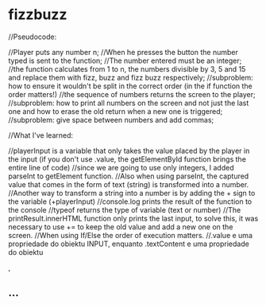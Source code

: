# fizzbuzz

//Pseudocode:

//Player puts any number n;
//When he presses the button the number typed is sent to the function;
//The number entered must be an integer;
//the function calculates from 1 to n, the numbers divisible by 3, 5 and 15 and replace them with fizz, buzz and fizz buzz respectively;
//subproblem: how to ensure it wouldn't be split in the correct order (in the if function the order matters!)
//the sequence of numbers returns the screen to the player;
//subproblem: how to print all numbers on the screen and not just the last one and how to erase the old return when a new one is triggered;
//subproblem: give space between numbers and add commas;

//What I've learned:

//playerInput is a variable that only takes the value placed by the player in the input (if you don't use .value, the getElementById function brings the entire line of code)
//since we are going to use only integers, I added parseInt to getElement function.
//Also when using parseInt, the captured value that comes in the form of text (string) is transformed into a number.
//Another way to transform a string into a number is by adding the + sign to the variable (+playerInput)
//console.log prints the result of the function to the console
//typeof returns the type of variable (text or number)
//The printResult.innerHTML function only prints the last input, to solve this, it was necessary to use += to keep the old value and add a new one on the screen.
//When using If/Else the order of execution matters.
//.value e uma propriedade do obiektu INPUT, enquanto .textContent e uma propriedade do obiektu <p>, <h2>...